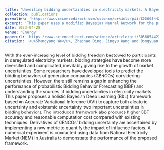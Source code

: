 ```yaml
---
title: "Unveiling bidding uncertainties in electricity markets: A Bayesian deep learning framework based on accurate variational inference"
collection: publications
permalink: 'https://www.sciencedirect.com/science/article/pii/S0360544223006801'
excerpt: 'This paper uses a modified Bayesian Neural Network for the probalistic forecasting of  bidding behaviors of generation companies and analyse the uncertainty within. It also provide a sensitivity analysis of the bidding behavior influencing factors.'
date: 2023-04-28
venue: 'Energy'
paperurl: 'https://www.sciencedirect.com/science/article/pii/S0360544223006801'
citation: '<u>Shengyang Wu</u>, Zhaohao Ding, Jingyu Wang and Dongyuan Shi, Unveiling bidding uncertainties in electricity markets: A Bayesian deep learning framework based on accurate variational inference, Energy, Vol.276, 2023, 127286.'
---
```


With the ever-increasing level of bidding freedom bestowed to participants in deregulated electricity markets, bidding strategies have become more diversified and complicated, inevitably giving rise to the growth of market uncertainties. Some researchers have developed tools to predict the bidding behaviors of generation companies (GENCOs) considering uncertainties. However, there still remains a gap in enhancing the performance of probabilistic Bidding Behavior Forecasting (BBF) and understanding the sources of bidding uncertainties in electricity markets. This paper proposes a holistic Bayesian Deep Learning (BDL) framework based on Accurate Variational Inference (AVI) to capture both aleatoric uncertainty and epistemic uncertainty, two important uncertainties in bidding behaviors. The introduced framework also procures higher BBF accuracy and reasonable computation cost compared with existing techniques. Derivatives of GENCOs’ bidding uncertainty are ascertained by implementing a new metric to quantify the impact of influence factors. A numerical experiment is conducted using data from National Electricity Market (NEM) in Australia to demonstrate the performance of the proposed framework.
